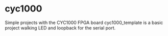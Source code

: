 # cyc1000
Simple projects with the CYC1000 FPGA board
cyc1000_template is a basic project walking LED and loopback for the serial port.  
